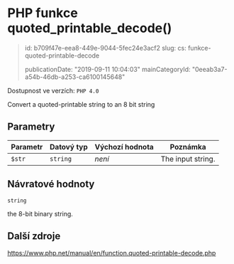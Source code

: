 PHP funkce quoted_printable_decode()
====================================

> id: b709f47e-eea8-449e-9044-5fec24e3acf2
> slug:
> 	cs: funkce-quoted-printable-decode
>
> publicationDate: "2019-09-11 10:04:03"
> mainCategoryId: "0eeab3a7-a54b-46db-a253-ca6100145648"

Dostupnost ve verzích: `PHP 4.0`

Convert a quoted-printable string to an 8 bit string


Parametry
--------------

| Parametr | Datový typ | Výchozí hodnota | Poznámka |
|-----|-----|-----|-----|
| `$str` | `string` | *není* | The input string. |


Návratové hodnoty
----------------

`string`

the 8-bit binary string.

Další zdroje
------------

https://www.php.net/manual/en/function.quoted-printable-decode.php

